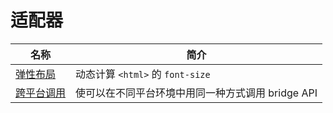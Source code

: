 # 适配器

名称 | 简介
--- | ---
[弹性布局](flexible) | 动态计算 `<html>` 的 `font-size`
[跨平台调用](bridge) | 使可以在不同平台环境中用同一种方式调用 bridge API
